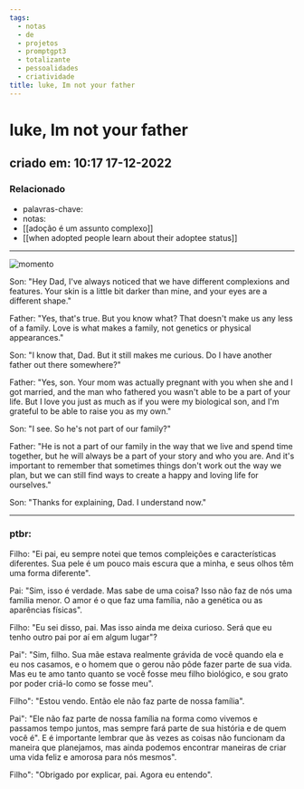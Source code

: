 ```yaml
---
tags:
  - notas
  - de
  - projetos
  - promptgpt3
  - totalizante
  - pessoalidades
  - criatividade
title: luke, Im not your father
---
```

# luke, Im not your father
## criado em: 10:17 17-12-2022

### Relacionado
- palavras-chave: 
- notas: 
- [[adoção é um assunto complexo]]
- [[when adopted people learn about their adoptee status]]
---
![momento](https://i.postimg.cc/7ZWL2gVh/DALL-E-2022-12-17-10-26-57-a-father-tells-his-five-year-old-son-that-he-is-adopted-photo-everyda.png)

Son: "Hey Dad, I've always noticed that we have different complexions and features. Your skin is a little bit darker than mine, and your eyes are a different shape."

Father: "Yes, that's true. But you know what? That doesn't make us any less of a family. Love is what makes a family, not genetics or physical appearances."

Son: "I know that, Dad. But it still makes me curious. Do I have another father out there somewhere?"

Father: "Yes, son. Your mom was actually pregnant with you when she and I got married, and the man who fathered you wasn't able to be a part of your life. But I love you just as much as if you were my biological son, and I'm grateful to be able to raise you as my own."

Son: "I see. So he's not part of our family?"

Father: "He is not a part of our family in the way that we live and spend time together, but he will always be a part of your story and who you are. And it's important to remember that sometimes things don't work out the way we plan, but we can still find ways to create a happy and loving life for ourselves."

Son: "Thanks for explaining, Dad. I understand now."

---
###  ptbr:

Filho: "Ei pai, eu sempre notei que temos compleições e características diferentes. Sua pele é um pouco mais escura que a minha, e seus olhos têm uma forma diferente".

Pai: "Sim, isso é verdade. Mas sabe de uma coisa? Isso não faz de nós uma família menor. O amor é o que faz uma família, não a genética ou as aparências físicas".

Filho: "Eu sei disso, pai. Mas isso ainda me deixa curioso. Será que eu tenho outro pai por aí em algum lugar"?

Pai": "Sim, filho. Sua mãe estava realmente grávida de você quando ela e eu nos casamos, e o homem que o gerou não pôde fazer parte de sua vida. Mas eu te amo tanto quanto se você fosse meu filho biológico, e sou grato por poder criá-lo como se fosse meu".

Filho": "Estou vendo. Então ele não faz parte de nossa família".

Pai": "Ele não faz parte de nossa família na forma como vivemos e passamos tempo juntos, mas sempre fará parte de sua história e de quem você é". E é importante lembrar que às vezes as coisas não funcionam da maneira que planejamos, mas ainda podemos encontrar maneiras de criar uma vida feliz e amorosa para nós mesmos".

Filho": "Obrigado por explicar, pai. Agora eu entendo".
